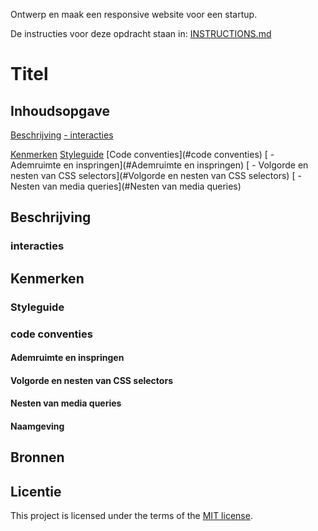 Ontwerp en maak een responsive website voor een startup.

De instructies voor deze opdracht staan in: [INSTRUCTIONS.md](https://github.com/fdnd-task/the-startup-responsive-interactieve-website/blob/main/docs/INSTRUCTIONS.md)

# Titel
<!-- Geef je project een titel en schrijf in één zin wat het is -->

## Inhoudsopgave
[Beschrijving](#Beschrijving)
[ - interacties](#interacties)

[Kenmerken](#Kenmerken)
[Styleguide](#Styleguide)
[Code conventies](#code conventies)
[ - Ademruimte en inspringen](#Ademruimte en inspringen)
[ - Volgorde en nesten van CSS selectors](#Volgorde en nesten van CSS selectors)
[ - Nesten van media queries](#Nesten van media queries)

## Beschrijving
<!-- In de Beschrijving staat hoe je project er uit ziet, hoe het werkt en wat je er mee kan. -->
<!-- Voeg een mooie poster visual toe 📸 -->
<!-- Voeg een link toe naar Github Pages 🌐-->
### interacties

## Kenmerken
<!-- Bij Kenmerken staat welke technieken zijn gebruikt en hoe. Wat is de HTML structuur? Wat zijn de belangrijkste dingen in CSS? Wat is er met JS gedaan en hoe? -->
### Styleguide

### code conventies

#### Ademruimte en inspringen

#### Volgorde en nesten van CSS selectors

#### Nesten van media queries

#### Naamgeving

## Bronnen

## Licentie

This project is licensed under the terms of the [MIT license](./LICENSE).


